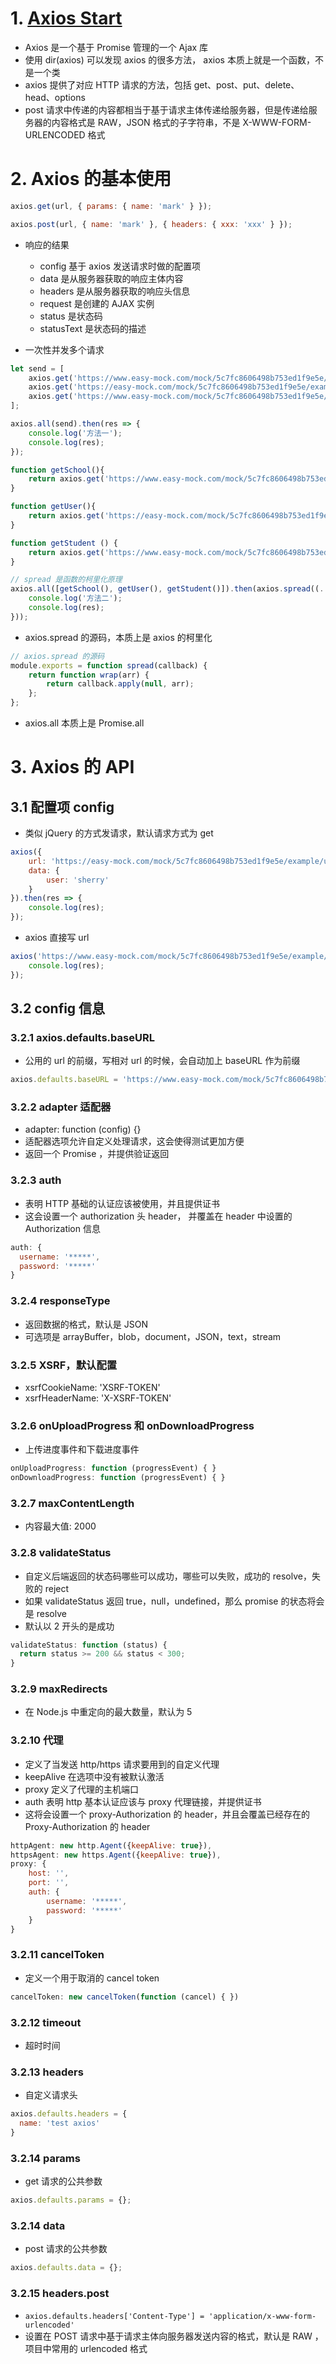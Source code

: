 # 1. [Axios Start](https://www.jianshu.com/p/7a9fbcbb1114)

+ Axios 是一个基于 Promise 管理的一个 Ajax 库
+ 使用 dir(axios) 可以发现 axios 的很多方法， axios 本质上就是一个函数，不是一个类
+ axios 提供了对应 HTTP 请求的方法，包括 get、post、put、delete、head、options 
+ post 请求中传递的内容都相当于基于请求主体传递给服务器，但是传递给服务器的内容格式是 RAW，JSON 格式的子字符串，不是 X-WWW-FORM-URLENCODED 格式

# 2. Axios 的基本使用

```javascript
axios.get(url, { params: { name: 'mark' } });

axios.post(url, { name: 'mark' }, { headers: { xxx: 'xxx' } });
```
+ 响应的结果
	+ config 基于 axios 发送请求时做的配置项
	+ data 是从服务器获取的响应主体内容
	+ headers 是从服务器获取的响应头信息
	+ request 是创建的 AJAX 实例
	+ status 是状态码
	+ statusText 是状态码的描述

+ 一次性并发多个请求
```javascript
let send = [
	axios.get('https://www.easy-mock.com/mock/5c7fc8606498b753ed1f9e5e/example/school'),
	axios.get('https://easy-mock.com/mock/5c7fc8606498b753ed1f9e5e/example/user'),
	axios.get('https://www.easy-mock.com/mock/5c7fc8606498b753ed1f9e5e/example/student')
];

axios.all(send).then(res => {
	console.log('方法一');
	console.log(res);
});

function getSchool(){
	return axios.get('https://www.easy-mock.com/mock/5c7fc8606498b753ed1f9e5e/example/school')
}

function getUser(){
	return axios.get('https://easy-mock.com/mock/5c7fc8606498b753ed1f9e5e/example/user')
}

function getStudent () {
	return axios.get('https://www.easy-mock.com/mock/5c7fc8606498b753ed1f9e5e/example/student')
}

// spread 是函数的柯里化原理
axios.all([getSchool(), getUser(), getStudent()]).then(axios.spread((...res) => {
	console.log('方法二');
	console.log(res);
}));
```
+ axios.spread 的源码，本质上是 axios 的柯里化
```javascript
// axios.spread 的源码
module.exports = function spread(callback) {
	return function wrap(arr) {
		return callback.apply(null, arr);
	};
};
```
+ axios.all 本质上是 Promise.all

# 3. Axios 的 API
## 3.1 配置项 config
+ 类似 jQuery 的方式发请求，默认请求方式为 get
```javascript
axios({
	url: 'https://easy-mock.com/mock/5c7fc8606498b753ed1f9e5e/example/user',
	data: {
		user: 'sherry'
	}
}).then(res => {
	console.log(res);
});
```
+ axios 直接写 url
```javascript
axios('https://www.easy-mock.com/mock/5c7fc8606498b753ed1f9e5e/example/student').then(res => {
	console.log(res);
});
```

## 3.2 config 信息
### 3.2.1 axios.defaults.baseURL
+ 公用的 url 的前缀，写相对 url 的时候，会自动加上 baseURL 作为前缀
```javascript
axios.defaults.baseURL = 'https://www.easy-mock.com/mock/5c7fc8606498b753ed1f9e5e/example';
```

### 3.2.2 adapter 适配器
+ adapter: function (config) {}
+ 适配器选项允许自定义处理请求，这会使得测试更加方便
+ 返回一个 Promise ，并提供验证返回

### 3.2.3 auth
+ 表明 HTTP 基础的认证应该被使用，并且提供证书
+ 这会设置一个 authorization 头 header， 并覆盖在 header 中设置的 Authorization 信息
```javascript
auth: {
  username: '*****',
  password: '*****'
}
```

### 3.2.4 responseType
+ 返回数据的格式，默认是 JSON
+ 可选项是 arrayBuffer，blob，document，JSON，text，stream

### 3.2.5 XSRF，默认配置
+ xsrfCookieName: 'XSRF-TOKEN'
+ xsrfHeaderName: 'X-XSRF-TOKEN'

### 3.2.6 onUploadProgress 和 onDownloadProgress
+ 上传进度事件和下载进度事件
```javascript
onUploadProgress: function (progressEvent) { }
onDownloadProgress: function (progressEvent) { }
```

### 3.2.7 maxContentLength
+ 内容最大值: 2000

### 3.2.8 validateStatus
+ 自定义后端返回的状态码哪些可以成功，哪些可以失败，成功的 resolve，失败的 reject
+ 如果 validateStatus 返回 true，null，undefined，那么 promise 的状态将会是 resolve
+ 默认以 2 开头的是成功
```javascript
validateStatus: function (status) {
  return status >= 200 && status < 300;
}
```

### 3.2.9 maxRedirects
+ 在 Node.js 中重定向的最大数量，默认为 5

### 3.2.10 代理
+ 定义了当发送 http/https 请求要用到的自定义代理
+ keepAlive 在选项中没有被默认激活
+ proxy 定义了代理的主机端口
+ auth 表明 http 基本认证应该与 proxy 代理链接，并提供证书
+ 这将会设置一个 proxy-Authorization 的 header，并且会覆盖已经存在的 Proxy-Authorization 的 header

```javascript
httpAgent: new http.Agent({keepAlive: true}),
httpsAgent: new https.Agent({keepAlive: true}),
proxy: {
	host: '',
	port: '',
	auth: {
		username: '*****',
		password: '*****'
	}
}
```

### 3.2.11 cancelToken
+ 定义一个用于取消的 cancel token
```javascript
cancelToken: new cancelToken(function (cancel) { })
```

### 3.2.12 timeout
+ 超时时间

### 3.2.13 headers
+ 自定义请求头
```javascript
axios.defaults.headers = {
  name: 'test axios'
}
```
### 3.2.14 params
+ get 请求的公共参数
```javascript
axios.defaults.params = {};
```

### 3.2.14 data
+ post 请求的公共参数
```javascript
axios.defaults.data = {};
```
### 3.2.15 headers.post
+ `axios.defaults.headers['Content-Type'] = 'application/x-www-form-urlencoded'`
+ 设置在 POST 请求中基于请求主体向服务器发送内容的格式，默认是 RAW ，项目中常用的 urlencoded 格式

